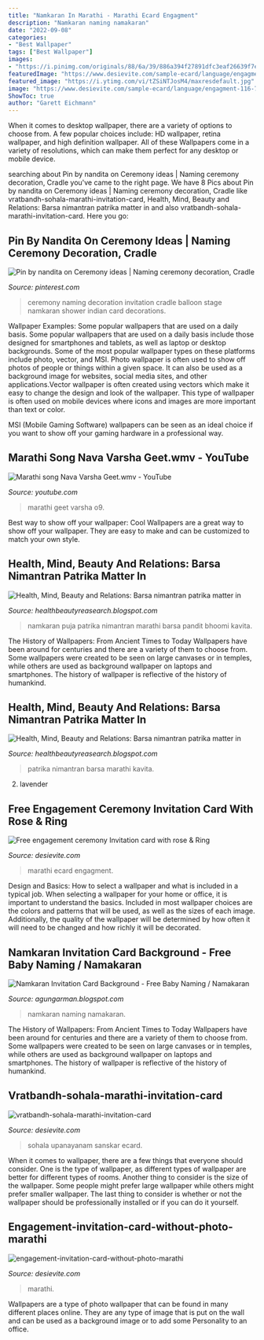 ```yaml
---
title: "Namkaran In Marathi - Marathi Ecard Engagment"
description: "Namkaran naming namakaran"
date: "2022-09-08"
categories:
- "Best Wallpaper"
tags: ["Best Wallpaper"]
images:
- "https://i.pinimg.com/originals/88/6a/39/886a394f27891dfc3eaf26639f7e33fd.jpg"
featuredImage: "https://www.desievite.com/sample-ecard/language/engagment-116-78_Marathi.jpg?width=400&amp;mode=pad&amp;format=jpg&amp;quality=90"
featured_image: "https://i.ytimg.com/vi/tZSiNTJosM4/maxresdefault.jpg"
image: "https://www.desievite.com/sample-ecard/language/engagment-116-78_Marathi.jpg?width=400&amp;mode=pad&amp;format=jpg&amp;quality=90"
ShowToc: true
author: "Garett Eichmann"
---
```



When it comes to desktop wallpaper, there are a variety of options to choose from. A few popular choices include: HD wallpaper, retina wallpaper, and high definition wallpaper. All of these Wallpapers come in a variety of resolutions, which can make them perfect for any desktop or mobile device. 

	

		
searching about Pin by nandita on Ceremony ideas | Naming ceremony decoration, Cradle you've came to the right page. We have 8 Pics about Pin by nandita on Ceremony ideas | Naming ceremony decoration, Cradle like vratbandh-sohala-marathi-invitation-card, Health, Mind, Beauty and Relations: Barsa nimantran patrika matter in and also vratbandh-sohala-marathi-invitation-card. Here you go:
		
    
## Pin By Nandita On Ceremony Ideas | Naming Ceremony Decoration, Cradle

<img loading=lazy src="https://i.pinimg.com/originals/88/6a/39/886a394f27891dfc3eaf26639f7e33fd.jpg" onerror="this.onerror=null;this.src='https://tse1.mm.bing.net/th?id=OIP.5kBXez_neL8UicW4vZvPNQHaEK&amp;pid=15.1';" alt="Pin by nandita on Ceremony ideas | Naming ceremony decoration, Cradle">

_Source: pinterest.com_

>ceremony naming decoration invitation cradle balloon stage namkaran shower indian card decorations. 

	

Wallpaper Examples: Some popular wallpapers that are used on a daily basis.
Some popular wallpapers that are used on a daily basis include those designed for smartphones and tablets, as well as laptop or desktop backgrounds. Some of the most popular wallpaper types on these platforms include photo, vector, and MSI. 
Photo wallpaper is often used to show off photos of people or things within a given space. It can also be used as a background image for websites, social media sites, and other applications.Vector wallpaper is often created using vectors which make it easy to change the design and look of the wallpaper. This type of wallpaper is often used on mobile devices where icons and images are more important than text or color. 

MSI (Mobile Gaming Software) wallpapers can be seen as an ideal choice if you want to show off your gaming hardware in a professional way.

    
## Marathi Song Nava Varsha Geet.wmv - YouTube

<img loading=lazy src="http://i.ytimg.com/vi/o9-cUnWTBSc/hqdefault.jpg" onerror="this.onerror=null;this.src='https://tse3.mm.bing.net/th?id=OIP.Cgd-6dBJ4l3d8u5Jalnh5gHaFj&amp;pid=15.1';" alt="Marathi song Nava Varsha Geet.wmv - YouTube">

_Source: youtube.com_

>marathi geet varsha o9. 

	

Best way to show off your wallpaper:
Cool Wallpapers are a great way to show off your wallpaper. They are easy to make and can be customized to match your own style.

    
## Health, Mind, Beauty And Relations: Barsa Nimantran Patrika Matter In

<img loading=lazy src="https://2.bp.blogspot.com/-v5pcWIOwZAk/V3D2hMXh_sI/AAAAAAAAdvY/MD4Ea6ExQt00DT86LEoBKDPGHV3dBJIvwCLcB/s1600/barsa%2Bnimantran%2Bpatrika2.jpg" onerror="this.onerror=null;this.src='https://tse1.mm.bing.net/th?id=OIP.xbIgOdjcMxqkejCzHr5qWwHaHa&amp;pid=15.1';" alt="Health, Mind, Beauty and Relations: Barsa nimantran patrika matter in">

_Source: healthbeautyreasearch.blogspot.com_

>namkaran puja patrika nimantran marathi barsa pandit bhoomi kavita. 

	

The History of Wallpapers: From Ancient Times to Today
Wallpapers have been around for centuries and there are a variety of them to choose from. Some wallpapers were created to be seen on large canvases or in temples, while others are used as background wallpaper on laptops and smartphones. The history of wallpaper is reflective of the history of humankind.

    
## Health, Mind, Beauty And Relations: Barsa Nimantran Patrika Matter In

<img loading=lazy src="https://3.bp.blogspot.com/-QbbrD98tgEg/V3D1fMztHTI/AAAAAAAAdvA/Mp7xUCGyfvM0qeCS7iXSV1GsJ_l2QhsYgCLcB/s1600/barsa%2Bnimantran%2Bpatrika%2Bmatter%2Bin%2Bmarathi.jpg" onerror="this.onerror=null;this.src='https://tse3.mm.bing.net/th?id=OIP.OEqwAaAKbtpIqXrGAEQJeAHaFO&amp;pid=15.1';" alt="Health, Mind, Beauty and Relations: Barsa nimantran patrika matter in">

_Source: healthbeautyreasearch.blogspot.com_

>patrika nimantran barsa marathi kavita. 

	

2. lavender 

    
## Free Engagement Ceremony Invitation Card With Rose &amp; Ring

<img loading=lazy src="https://www.desievite.com/sample-ecard/language/engagment-116-78_Marathi.jpg?width=400&amp;mode=pad&amp;format=jpg&amp;quality=90" onerror="this.onerror=null;this.src='https://tse3.mm.bing.net/th?id=OIP.1-9Wo9LWZT4MpQ8kMSN7nAHaEe&amp;pid=15.1';" alt="Free engagement ceremony Invitation card with rose &amp; Ring">

_Source: desievite.com_

>marathi ecard engagment. 

	

Design and Basics: How to select a wallpaper and what is included in a typical job.
When selecting a wallpaper for your home or office, it is important to understand the basics. Included in most wallpaper choices are the colors and patterns that will be used, as well as the sizes of each image. Additionally, the quality of the wallpaper will be determined by how often it will need to be changed and how richly it will be decorated.

    
## Namkaran Invitation Card Background - Free Baby Naming / Namakaran

<img loading=lazy src="https://i.ytimg.com/vi/tZSiNTJosM4/maxresdefault.jpg" onerror="this.onerror=null;this.src='https://tse2.mm.bing.net/th?id=OIP.E2FttEJuLHbD-DexokYuvQHaEK&amp;pid=15.1';" alt="Namkaran Invitation Card Background - Free Baby Naming / Namakaran">

_Source: agungarman.blogspot.com_

>namkaran naming namakaran. 

	

The History of Wallpapers: From Ancient Times to Today
Wallpapers have been around for centuries and there are a variety of them to choose from. Some wallpapers were created to be seen on large canvases or in temples, while others are used as background wallpaper on laptops and smartphones. The history of wallpaper is reflective of the history of humankind.

    
## Vratbandh-sohala-marathi-invitation-card

<img loading=lazy src="https://www.desievite.com/sample-ecard/vratbandh-sohala-marathi-invitation-card-template-124.jpg?width=400&amp;mode=pad&amp;format=jpg&amp;quality=90" onerror="this.onerror=null;this.src='https://tse1.mm.bing.net/th?id=OIP.ZXbS_eRzxE61KIQfPCMR-wHaNT&amp;pid=15.1';" alt="vratbandh-sohala-marathi-invitation-card">

_Source: desievite.com_

>sohala upanayanam sanskar ecard. 

	

When it comes to wallpaper, there are a few things that everyone should consider. One is the type of wallpaper, as different types of wallpaper are better for different types of rooms. Another thing to consider is the size of the wallpaper. Some people might prefer large wallpaper while others might prefer smaller wallpaper. The last thing to consider is whether or not the wallpaper should be professionally installed or if you can do it yourself.

    
## Engagement-invitation-card-without-photo-marathi

<img loading=lazy src="https://www.desievite.com/sample-ecard/language/Thumb-engagement-invitation-card-without-photo-marathi-template-102-121_Marathi.jpg" onerror="this.onerror=null;this.src='https://tse3.mm.bing.net/th?id=OIP.9y7_esiWpZH0c5-rSa5kqgHaHY&amp;pid=15.1';" alt="engagement-invitation-card-without-photo-marathi">

_Source: desievite.com_

>marathi. 

	



Wallpapers are a type of photo wallpaper that can be found in many different places online. They are any type of image that is put on the wall and can be used as a background image or to add some Personality to an office.

